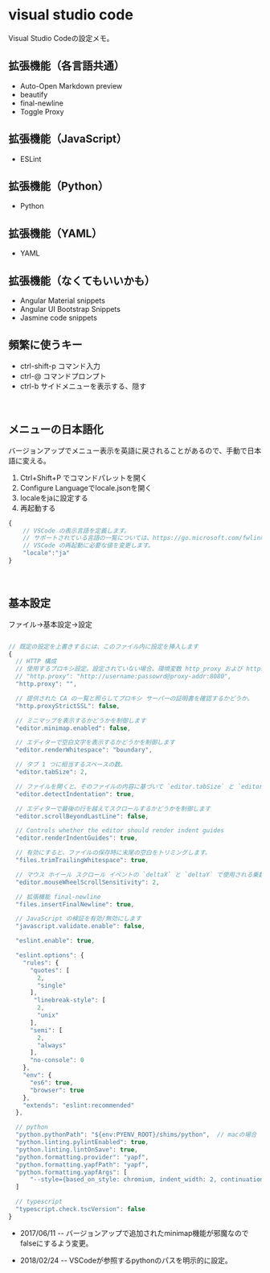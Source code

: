 
# visual studio code

[//]:# ( visual studio code / vs code / vscode )

Visual Studio Codeの設定メモ。


## 拡張機能（各言語共通）

- Auto-Open Markdown preview
- beautify
- final-newline
- Toggle Proxy

## 拡張機能（JavaScript）

- ESLint


## 拡張機能（Python）

- Python


## 拡張機能（YAML）

- YAML


## 拡張機能（なくてもいいかも）

- Angular Material snippets
- Angular UI Bootstrap Snippets
- Jasmine code snippets


## 頻繁に使うキー

- ctrl-shift-p コマンド入力
- ctrl-@ コマンドプロンプト
- ctrl-b サイドメニューを表示する、隠す

<BR>

## メニューの日本語化

バージョンアップでメニュー表示を英語に戻されることがあるので、手動で日本語に変える。

1. Ctrl+Shift+P でコマンドパレットを開く
1. Configure Languageでlocale.jsonを開く
1. localeをjaに設定する
1. 再起動する

```js
{
    // VSCode の表示言語を定義します。
    // サポートされている言語の一覧については、https://go.microsoft.com/fwlink/?LinkId=761051 をご覧ください。
    // VSCode の再起動に必要な値を変更します。
    "locale":"ja"
}
```

<BR>

## 基本設定

ファイル→基本設定→設定

```js

// 既定の設定を上書きするには、このファイル内に設定を挿入します
{
  // HTTP 構成
  // 使用するプロキシ設定。設定されていない場合、環境変数 http_proxy および https_proxy から取得されます。
  // "http.proxy": "http://username:passowrd@proxy-addr:8080",
  "http.proxy": "",

  // 提供された CA の一覧と照らしてプロキシ サーバーの証明書を確認するかどうか。
  "http.proxyStrictSSL": false,

  // ミニマップを表示するかどうかを制御します
  "editor.minimap.enabled": false,

  // エディターで空白文字を表示するかどうかを制御します
  "editor.renderWhitespace": "boundary",

  // タブ 1 つに相当するスペースの数。
  "editor.tabSize": 2,

  // ファイルを開くと、そのファイルの内容に基づいて `editor.tabSize` と `editor.insertSpaces` が検出されます。
  "editor.detectIndentation": true,

  // エディターで最後の行を越えてスクロールするかどうかを制御します
  "editor.scrollBeyondLastLine": false,

  // Controls whether the editor should render indent guides
  "editor.renderIndentGuides": true,

  // 有効にすると、ファイルの保存時に末尾の空白をトリミングします。
  "files.trimTrailingWhitespace": true,

  // マウス ホイール スクロール イベントの `deltaX` と `deltaY` で使用される乗数
  "editor.mouseWheelScrollSensitivity": 2,

  // 拡張機能 final-newline
  "files.insertFinalNewline": true,

  // JavaScript の検証を有効/無効にします
  "javascript.validate.enable": false,

  "eslint.enable": true,

  "eslint.options": {
    "rules": {
      "quotes": [
        2,
        "single"
      ],
       "linebreak-style": [
        2,
        "unix"
      ],
      "semi": [
        2,
        "always"
      ],
      "no-console": 0
    },
    "env": {
      "es6": true,
      "browser": true
    },
    "extends": "eslint:recommended"
  },

  // python
  "python.pythonPath": "${env:PYENV_ROOT}/shims/python",  // macの場合
  "python.linting.pylintEnabled": true,
  "python.linting.lintOnSave": true,
  "python.formatting.provider": "yapf",
  "python.formatting.yapfPath": "yapf",
  "python.formatting.yapfArgs": [
      "--style={based_on_style: chromium, indent_width: 2, continuation_indent_width: 4, column_limit: 120}"
  ]

  // typescript
  "typescript.check.tscVersion": false
}
```

- 2017/06/11 -- バージョンアップで追加されたminimap機能が邪魔なのでfalseにするよう変更。

- 2018/02/24 -- VSCodeが参照するpythonのパスを明示的に設定。
